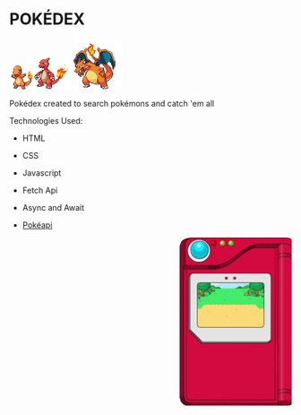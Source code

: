 # POKÉDEX 

<p>
  <img src = "https://raw.githubusercontent.com/PokeAPI/sprites/master/sprites/pokemon/versions/generation-v/black-white/animated/4.gif">
  <img src = "https://raw.githubusercontent.com/PokeAPI/sprites/master/sprites/pokemon/versions/generation-v/black-white/animated/5.gif">
  <img src = "https://raw.githubusercontent.com/PokeAPI/sprites/master/sprites/pokemon/versions/generation-v/black-white/animated/6.gif">
</p>

<p>
  Pokédex created to search pokémons and catch 'em all
</p>
<p> Technologies Used: </p>

- HTML
- CSS
- Javascript
- Fetch Api
- Async and Await
- <a href = "https://pokeapi.co/">Pokéapi</a>

  <img src = "https://github.com/carolfons/pokedex-js/blob/main/images/pokedex.png" align = "right" width = "200" height = "300" >
